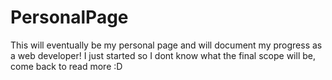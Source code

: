# PersonalPage 
This will eventually be my personal page and will document my progress as a web developer! I just started so I dont know what the final scope will be, come back to read more :D